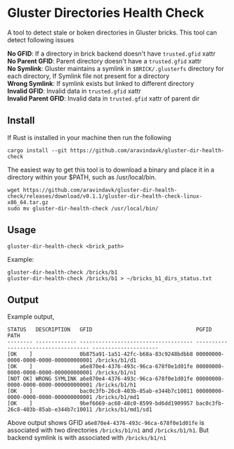 # Gluster Directories Health Check

A tool to detect stale or boken directories in Gluster bricks. This tool can detect following issues

**No GFID**: If a directory in brick backend doesn't have `trusted.gfid` xattr  
**No Parent GFID**: Parent directory doesn't have a `trusted.gfid` xattr  
**No Symlink**: Gluster maintains a symlink in `$BRICK/.glusterfs` directory for each directory, If Symlink file not present for a directory  
**Wrong Symlink**: If symlink exists but linked to different directory  
**Invalid GFID**: Invalid data in `trusted.gfid` xattr  
**Invalid Parent GFID**: Invalid data in `trusted.gfid` xattr of parent dir  

## Install
If Rust is installed in your machine then run the following

    cargo install --git https://github.com/aravindavk/gluster-dir-health-check

The easiest way to get this tool is to download a binary and place it in a directory within your $PATH, such as /usr/local/bin.

    wget https://github.com/aravindavk/gluster-dir-health-check/releases/download/v0.1.1/gluster-dir-health-check-linux-x86_64.tar.gz
    sudo mv gluster-dir-health-check /usr/local/bin/

## Usage

    gluster-dir-health-check <brick_path>

Example:

    gluster-dir-health-check /bricks/b1
    gluster-dir-health-check /bricks/b1 > ~/bricks_b1_dirs_status.txt

## Output

Example output,

    STATUS   DESCRIPTION   GFID                                 PGFID                                PATH
    -------- ------------- ------------------------------------ ------------------------------------ ---------------------
    [OK    ]               0b875a91-1a51-42fc-b68a-83c9248bdbb8 00000000-0000-0000-0000-000000000001 /bricks/b1/d1
    [OK    ]               a6e870e4-4376-493c-96ca-678f0e1d01fe 00000000-0000-0000-0000-000000000001 /bricks/b1/n1
    [NOT OK] WRONG SYMLINK a6e870e4-4376-493c-96ca-678f0e1d01fe 00000000-0000-0000-0000-000000000001 /bricks/b1/h1
    [OK    ]               bac0c3fb-26c8-403b-85ab-e344b7c10011 00000000-0000-0000-0000-000000000001 /bricks/b1/md1
    [OK    ]               9bef6669-ac60-48c0-8599-bd6dd1909957 bac0c3fb-26c8-403b-85ab-e344b7c10011 /bricks/b1/md1/sd1

Above output shows GFID `a6e870e4-4376-493c-96ca-678f0e1d01fe` is associated with two directories `/bricks/b1/n1` and `/bricks/b1/h1`. But backend symlink is with associated with `/bricks/b1/n1`

